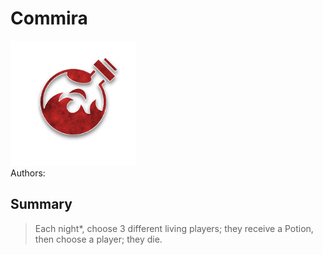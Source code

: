 # Commira
<img src="https://raw.githubusercontent.com/yoyosource/BOTC-HomeBrew/master/Demon/Commira/image.png" alt="drawing" width="200"/>\
Authors: 

## Summary
> Each night*, choose 3 different living players; they receive a Potion, then choose a player; they die.

